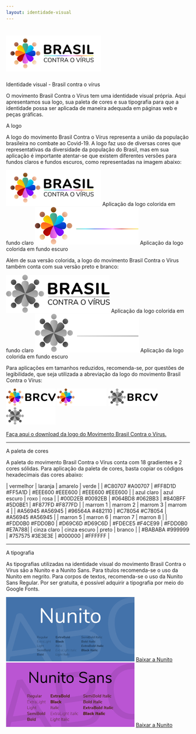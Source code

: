 ```yaml
---
layout: identidade-visual
---
```

# ![Logo Do Site](images/logo.png)

Identidade visual - Brasil contra o vírus

O movimento Brasil Contra o Vírus tem uma identidade visual própria. Aqui apresentamos sua logo, sua paleta de cores e sua tipografia para que a identidade possa ser aplicada de maneira adequada em páginas web e peças gráficas.

A logo

A logo do movimento Brasil Contra o Vírus representa a união da população brasileira no combate ao Covid-19. A logo faz uso de diversas cores que representativas da diversidade da população do Brasil, mas em sua aplicação é importante atentar-se que existem diferentes versões para fundos claros e fundos escuros, como representadas na imagem abaixo:

![Logo do site em um fundo claro](images/logo.png)
Aplicação da logo colorida em fundo claro
![Logo do site em um fundo escuro](images/logo-fundo-escuro.png)
Aplicação da logo colorida em fundo escuro

Além de sua versão colorida, a logo do movimento Brasil Contra o Vírus também conta com sua versão preto e branco:

![Logo do site preto e branco em um fundo claro](images/logo-preto-branco-fundo-claro.png)
Aplicação da logo colorida em fundo claro
![Logo do site preto e branco em um fundo escuro](images/logo-preto-branco-fundo-escuro.png)
Aplicação da logo colorida em fundo escuro

Para aplicações em tamanhos reduzidos, recomenda-se, por questões de legibilidade, que seja utilizada a abreviação da logo do movimento Brasil Contra o Vírus:

![Logo do site reduzido em um fundo claro](images/logo-colorido-reduzido-fundo-claro.png)
![Logo do site reduzido em um fundo escuro](images/logo-colorido-reduzido-fundo-escuro.png)
![Logo do site preto e branco reduzido em um fundo claro](images/logo-preto-branco-reduzido-fundo-claro.png)
![Logo do site preto e branco reduzido em um fundo claro](images/logo-preto-branco-reduzido-fundo-escuro.png)

[Faça aqui o download da logo do Movimento Brasil Contra o Vírus.](#)

---

A paleta de cores

A paleta do movimento Brasil Contra o Vírus conta com 18 gradientes e 2 cores sólidas. Para aplicação da paleta de cores, basta copiar os códigos hexadecimais das cores abaixo:

| vermelhor | laranja | amarelo | verde | 
| #C80707 #A00707 | #FF8D1D #FF5A1D | #EEE600 #EEE600 | #EEE600 #EEE600 | 
| azul claro | azul escuro | roxo | rosa | 
|  #00D2EB #0092EB | #064BD8 #062BB3 | #840BFF #5D0BE1 | #F877FD #F877FD | 
| marrom 1 | marrom 2 | marrom 3 | marrom 4 | 
| #A56945 #A56945 | #96564A #482110 | #C78054 #C78054 | #A56945 #A56945 | 
| marron 5 | marron 6 | marron 7 | marron 8 | 
| #FDD0B0 #FDD0B0 | #D69C6D #D69C6D | #FDECE5 #F4CE99 | #FDD0B0 #E7A788| 
| cinza claro | cinza escuro | preto | branco | 
| #BABABA #999999 | #757575 #3E3E3E | #000000 | #FFFFFF | 

---

A tipografia

As tipografias utilizadas na identidade visual do movimento Brasil Contra o Vírus são a Nunito e a Nunito Sans. Para títulos recomenda-se o uso da Nunito em negrito. Para corpos de textos, recomenda-se o uso da Nunito Sans Regular. Por ser gratuita, é possível adquirir a tipografia por meio do Google Fonts.

![Exemplo da Fonte Nunito](images/nunito-font-example.png)
[Baixar a Nunito](#)
![Exemplo da Fonte Nunito Sans](images/nunito-sans-example.png)
[Baixar a Nunito](#)